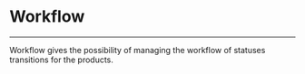 # Workflow

----------

Workflow gives the possibility of managing the workflow of statuses transitions for the products.
